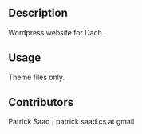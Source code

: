 ## Description

Wordpress website for Dach.

## Usage

Theme files only.

## Contributors

Patrick Saad | patrick.saad.cs at gmail